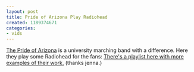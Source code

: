 ```yaml
---
layout: post
title: Pride of Arizona Play Radiohead
created: 1189374671
categories:
- vids
---
```

<a href="http://web.cfa.arizona.edu/uabands/athletic/marchingband.php">The Pride of Arizona</a> is a university marching band with a difference. Here they play some Radiohead for the fans:
<object type="application/x-shockwave-flash" data="http://www.youtube.com/v/jIBEZYQAPEE" width="425" height="350"><param name="movie" value="http://www.youtube.com/v/jIBEZYQAPEE" /><param name="wmode" value="transparent" /></object>
<a href="http://www.youtube.com/profile_play_list?user=xelnia">There's a playlist here with more examples of their work.</a> (thanks jenna.)
